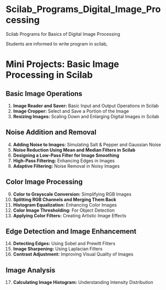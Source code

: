 # Scilab_Programs_Digital_Image_Processing
Scilab Programs for Basics of Digital Image Processing 

Students are informed to write program in scilab, 

# Mini Projects: Basic Image Processing in Scilab

## **Basic Image Operations**
1. **Image Reader and Saver:** Basic Input and Output Operations in Scilab  
2. **Image Cropper:** Select and Save a Portion of the Image  
3. **Resizing Images:** Scaling Down and Enlarging Digital Images in Scilab  

## **Noise Addition and Removal**
4. **Adding Noise to Images:** Simulating Salt & Pepper and Gaussian Noise  
5. **Noise Reduction Using Mean and Median Filters in Scilab**  
6. **Designing a Low-Pass Filter for Image Smoothing**  
7. **High-Pass Filtering:** Enhancing Edges in Images  
8. **Adaptive Filtering:** Noise Removal in Noisy Images  

## **Color Image Processing**
9. **Color to Grayscale Conversion:** Simplifying RGB Images  
10. **Splitting RGB Channels and Merging Them Back**  
11. **Histogram Equalization:** Enhancing Color Images  
12. **Color Image Thresholding:** For Object Detection  
13. **Applying Color Filters:** Creating Artistic Image Effects  

## **Edge Detection and Image Enhancement**
14. **Detecting Edges:** Using Sobel and Prewitt Filters  
15. **Image Sharpening:** Using Laplacian Filters  
16. **Contrast Adjustment:** Improving Visual Quality of Images  

## **Image Analysis**
17. **Calculating Image Histogram:** Understanding Intensity Distribution  
